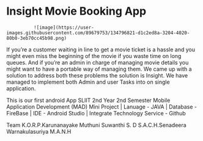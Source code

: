 # Insight Movie Booking App
              ![image](https://user-images.githubusercontent.com/89679753/134796821-d1c2ed8a-3204-4020-80b0-3eb70cc45b98.png)

 If you’re a customer waiting in line to get a movie ticket is a hassle and you might even miss the beginning of the movie if you waste time on long queues. And if you’re an admin in charge of managing movie details you might want to have a portable way of managing them. We came up with a solution to address both these problems the solution is Insight. We have managed to implement both Admin and user Tasks into on single application.


This is our first android App
SLIIT 2nd Year 2nd Semester Mobile Application Development (MAD) Mini Project
| Lanuage - JAVA | Database - FireBase | IDE - Android Studio | Integrate Technology Service - Github

Team
K.O.R.P.Karunanayake
Muthuni Suwanthi S. D
S.A.C.H.Senadeera
Warnakulasuriya M.A.N.H
